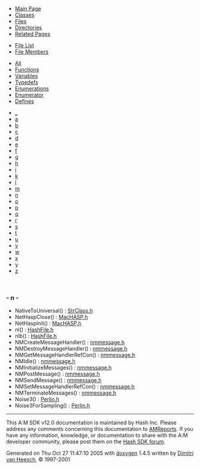 <div class="tabs">

- [Main Page](index.md)
- [Classes](annotated.md)
- <span id="current">[Files](files.md)</span>
- [Directories](dirs.md)
- [Related Pages](pages.md)

</div>

<div class="tabs">

- [File List](files.md)
- <span id="current">[File Members](globals.md)</span>

</div>

<div class="tabs">

- [All](globals.md)
- <span id="current">[Functions](globals_func.md)</span>
- [Variables](globals_vars.md)
- [Typedefs](globals_type.md)
- [Enumerations](globals_enum.md)
- [Enumerator](globals_eval.md)
- [Defines](globals_defs.md)

</div>

<div class="tabs">

- [\_](globals_func.md#index__)
- [a](globals_func_0x61.md#index_a)
- [b](globals_func_0x62.md#index_b)
- [c](globals_func_0x63.md#index_c)
- [d](globals_func_0x64.md#index_d)
- [e](globals_func_0x65.md#index_e)
- [f](globals_func_0x66.md#index_f)
- [g](globals_func_0x67.md#index_g)
- [h](globals_func_0x68.md#index_h)
- [i](globals_func_0x69.md#index_i)
- [k](globals_func_0x6b.md#index_k)
- [l](globals_func_0x6c.md#index_l)
- [m](globals_func_0x6d.md#index_m)
- <span id="current">[n](globals_func_0x6e.md#index_n)</span>
- [o](globals_func_0x6f.md#index_o)
- [p](globals_func_0x70.md#index_p)
- [q](globals_func_0x71.md#index_q)
- [r](globals_func_0x72.md#index_r)
- [s](globals_func_0x73.md#index_s)
- [t](globals_func_0x74.md#index_t)
- [u](globals_func_0x75.md#index_u)
- [v](globals_func_0x76.md#index_v)
- [w](globals_func_0x77.md#index_w)
- [x](globals_func_0x78.md#index_x)
- [y](globals_func_0x79.md#index_y)
- [z](globals_func_0x7a.md#index_z)

</div>

 

### <span id="index_n" class="anchor">- n -</span>

- NativeToUniversal() : <a href="StrClass_8h.md#d697487f8b05562afff432aac4857d7a" class="el">StrClass.h</a>
- NetHaspClose() : <a href="MacHASP_8h.md#f9135bb5cd0c2d33b8fc532cd96b8618" class="el">MacHASP.h</a>
- NetHaspInit() : <a href="MacHASP_8h.md#73da20433bcfd096199e9556aac9b8c2" class="el">MacHASP.h</a>
- nl() : <a href="HashFile_8h.md#4e9ece76d43756c9b2e29fe77577fb44" class="el">HashFile.h</a>
- nlb() : <a href="HashFile_8h.md#207c954eca36f1b50f68fd9c0c91adfc" class="el">HashFile.h</a>
- NMCreateMessageHandler() : <a href="nmmessage_8h.md#eae8db0692ab8c7ff23c77b993d62195" class="el">nmmessage.h</a>
- NMDestroyMessageHandler() : <a href="nmmessage_8h.md#3303405c9ef1bb093251ce0ecb02b879" class="el">nmmessage.h</a>
- NMGetMessageHandlerRefCon() : <a href="nmmessage_8h.md#0854e84b5ac0384a38e0092f71ae1f09" class="el">nmmessage.h</a>
- NMIdle() : <a href="nmmessage_8h.md#a5bd81810e0626871f9b65489a3c6547" class="el">nmmessage.h</a>
- NMInitializeMessages() : <a href="nmmessage_8h.md#164429de729376626fad41313d43a33e" class="el">nmmessage.h</a>
- NMPostMessage() : <a href="nmmessage_8h.md#6773afd6baf5a41ce411853a19f00e18" class="el">nmmessage.h</a>
- NMSendMessage() : <a href="nmmessage_8h.md#627b22980119fd0716f11ba0238ff69f" class="el">nmmessage.h</a>
- NMSetMessageHandlerRefCon() : <a href="nmmessage_8h.md#673cf992c066fd387b654bf93d49a182" class="el">nmmessage.h</a>
- NMTerminateMessages() : <a href="nmmessage_8h.md#b2564767ebf740fc9eacdad33b6314ae" class="el">nmmessage.h</a>
- Noise3() : <a href="Perlin_8h.md#d120adef0070a473056c1a6062eba86a" class="el">Perlin.h</a>
- Noise3ForSampling() : <a href="Perlin_8h.md#13c2a0c6a46c67b1614329c3030ba522" class="el">Perlin.h</a>

------------------------------------------------------------------------

<span class="small">This A:M SDK v12.0 documentation is maintained by Hash Inc. Please address any comments concerning this documentation to [AMReports](http://www.hash.com/reports). If you have any information, knowledge, or documentation to share with the A:M developer community, please post them on the [Hash SDK forum](http://www.hash.com/forums/index.php?showforum=11).</span>

Generated on Thu Oct 27 11:47:10 2005 with [<span class="image placeholder" original-image-src="doxygen.png" original-image-title="" height="45" width="100" align="middle" border="0">doxygen</span>](http://www.doxygen.org/index.html) 1.4.5 written by [Dimitri van Heesch](mailto:dimitri@stack.nl), © 1997-2001
